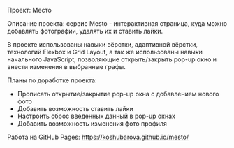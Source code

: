 Проект: Место

Описание проекта: сервис Mesto - интерактивная страница, куда можно добавлять фотографии, удалять их и ставить лайки.

В проекте использованы навыки вёрстки, адаптивной вёрстки, технологий Flexbox и Grid Layout, а так же использованы навыки начального JavaScript, позволяющие открыть/закрыть pop-up окно и внести изменения в выбранные графы.

Планы по доработке проекта:
- Прописать открытие/закрытие pop-up окна с добавлением нового фото
- Добавить возможность ставить лайки
- Настроить сброс введенных данный в pop-up окнах
- Добавить возможность изменения фото профиля


Работа на GitHub Pages:
https://koshubarova.github.io/mesto/
